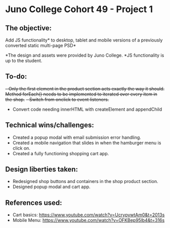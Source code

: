 # Juno College Cohort 49 - Project 1

## The objective: 

Add JS functionality* to desktop, tablet and mobile versions of a previously converted static multi-page PSD*

*The design and assets were provided by Juno College. 
*JS functionality is up to the student. 

## To-do:
~~- Only the first element in the product section acts exactly the way it should. Method forEach() needs to be implemented to iterated over every item in the shop.~~
~~- Switch from onclick to event listeners.~~
- Convert code needing innerHTML with createElement and appendChild

## Technical wins/challenges: 
- Created a popup modal with email submission error handling.
- Created a mobile navigation that slides in when the hamburger menu is click on. 
- Created a fully functioning shopping cart app.

## Design liberties taken: 

- Redesigned shop buttons and containers in the shop product section. 
- Designed popup modal and cart app. 

## References used:
- Cart basics: https://www.youtube.com/watch?v=UcrypywtAm0&t=2013s
- Mobile Menu: https://www.youtube.com/watch?v=OFKBep95lb4&t=316s





